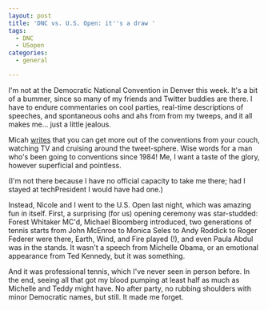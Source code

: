 ```yaml
---
layout: post
title: 'DNC vs. U.S. Open: it''s a draw '
tags:
  - DNC
  - USopen
categories:
  - general

---
```


<p>I'm not at the Democratic National Convention in Denver this week. It's a bit of a bummer, since so many of my friends and Twitter buddies are there. I have to endure commentaries on cool parties, real-time descriptions of speeches, and spontaneous oohs and ahs from from my tweeps, and it all makes me... just a little jealous.</p>
<p>Micah <a href="http://www.techpresident.com/blog/entry/28940/why_i_m_not_going_to_denver_or_minneapolis">writes</a> that you can get more out of the conventions from your couch, watching TV and cruising around the tweet-sphere. Wise words for a man who's been going to conventions since 1984! Me, I want a taste of the glory, however superficial and pointless.</p>
<p>(I'm not there because I have no official capacity to take me there; had I stayed at techPresident I would have had one.)</p>
<p>Instead, Nicole and I went to the U.S. Open last night, which was amazing fun in itself. First, a surprising (for us) opening ceremony was star-studded: Forest Whitaker MC'd, Michael Bloomberg introduced, two generations of tennis starts from John McEnroe to Monica Seles to Andy Roddick to Roger Federer were there, Earth, Wind, and Fire played (!), and even Paula Abdul was in the stands. It wasn't a speech from Michelle Obama, or an emotional appearance from Ted Kennedy, but it was something.</p>
<p>And it was professional tennis, which I've never seen in person before. In the end, seeing all that got my blood pumping at least half as much as Michelle and Teddy might have. No after party, no rubbing shoulders with minor Democratic names, but still. It made me forget.</p>

